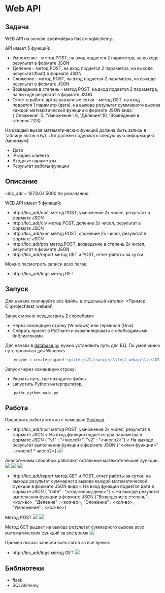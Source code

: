 # Web API

## Задача

WEB API на основе фреймвёрка flask и sqlalchemy.
 
API имеет 5 функций:
- Умножение - метод POST, на вход подается 2 параметра, на выходе результат в формате JSON
- Деление - метод POST, на вход подается 2 параметра, на выходе результат(float) в формате JSON
- Сложение - метод POST, на вход подается 2 параметра, на выходе результат в формате JSON
- Возведение в степень - метод POST, на вход подается 2 параметра, на выходе результат в формате JSON
- Отчет о работе api за указанные сутки - метод GET, на вход подается 1 параметр (дата), на выходе результат суммарного вызова каждой математической функции в формате JSON вида:
    {'Сложение': 5, 'Умножение': 6, 'Деление':10, 'Возведение в степень':123}
 
На каждый вызов математических функций должна быть запись в таблице логов в БД.
Лог должен содержать следующую информацию (минимум):
- Дата
- IP-адрес клиента
- Входные параметры
- Результат работы функции

## Описание 

<loc_adr = 127.0.0.1:5000 по умолчанию.

WEB API имеет 5 функций:
- http://loc_adr/mult метод POST, умножение 2х чисел, результат в формате JSON
- http://loc_adr/div метод POST, деление 2х чисел, результат в формате JSON
- http://loc_adr/sum метод POST, сложение 2х чисел, результат в формате JSON
- http://loc_adr/pos метод POST, возведение в степень 2х чисел, результат в формате JSON
- http://loc_adr/report метод GET и POST, отчет работы за сутки

Можно посмотреть записи всех логов:
- http://loc_adr/logs метод GET

## Запуск

Для начала скопируйте все файлы в отдельный каталог. 
 <Пример C:\project\test_webapi\ 

Запуск можно осуществить 2 способами: 
- Через командную строку (Windows) или терминал (Unix)
- Собрать проект в PyCharm и скомпилировать с необходимыми библиотеками

Для начала в [database.py](https://github.com/rcv911/web-api-test/blob/master/database.py) нужно установить путь для БД.
По умолчанию путь прописан для Windows 
```python
	engine = create_engine('sqlite:///C:\\project\\test_webapi\\testDB.db', convert_unicode=True)
```

Запуск через командную строку:
- Указать путь, где находятся файлы 
- запустить Python интерпретатор
```
	path> python main.py
```

## Работа

Проверить работу можно с помощью [Postman](https://www.getpostman.com/)

- http://loc_adr/mult метод POST, умножение 2х чисел, результат в формате JSON
< На вход функции подается два параметра в формате JSON { "v1" : "<число1>", "v2" : "<число2>"}
< На выходе результат выполнения функции в формате JSON {"<ключ функции>" : <число1 * число2>} 
![](images/mult.png)

Аналогичным способом работают остальные математические функции:
![](images/div.jpg)
![](images/sum.jpg)
![](images/pos.jpg)


- http://loc_adr/report метод GET и POST, отчет работы за сутки, на выходе результат суммарного вызова каждой математической функции в формате JSON вида
< На вход функции подается дата в формате JSON { "date" : "<год-месяц-день>"}
< На выходе результат выполнения функции в формате JSON {"Возведение в степень": <кол-во>, "Деление" : <кол-во>, "Сложение" : <кол-во>, "Умножение" : <кол-во>} 

Метод POST
![](images/report_post.jpg)
![](images/report_post2.jpg)

Метод GET выдает на выходе результат суммарного вызова всех математических функций за всё время 
![](images/report_get.jpg)

Пример показа записей всех логов за всё время:
- http://loc_adr/logs метод GET
![](images/logs.jpg)

## Библиотеки

- flask
- SQLAlchemy



